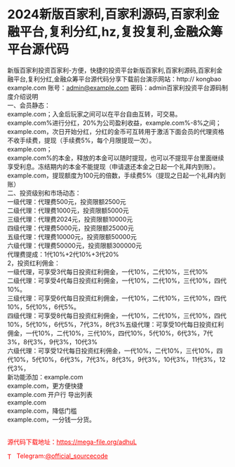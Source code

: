 # 2024新版百家利,百家利源码,百家利金融平台,复利分红,hz,复投复利,金融众筹平台源代码

新版百家利投资百家利-方便，快捷的投资平台新版百家利,百家利源码,百家利金融平台,复利分红,金融众筹平台源代码分享下载前台演示网站：http:// kongbao example.com 账号：admin@example.com 密码：admin百家利投资平台源码制度介绍说明<br>一、会员静态：<br>example.com；入金后玩家之间可以在平台自由互转，可交易。<br>example.com%进行分红，20%为公司盈利收益，example.com%-8%之间；<br>example.com，次日开始分红，分红的金币可互转用于激活下面会员的代理资格不收手续费，提现（手续费5%，每个月限提现一次）。<br>example.com；<br>example.com%的本金，释放的本金可以随时提现，也可以不提现平台里面继续享受利息。冻结期内的本金不能提现（申请退还本金之日起一个礼拜内到账）。<br>example.com，提现额度为100元的倍数，手续费5%（提现之日起一个礼拜内到账）<br>二、投资级别和市场动态：<br>一级代理：代理费500元，投资限额2500元<br>二级代理：代理费1000元，投资限额5000元<br>三级代理：代理费2024元，投资限额10000元<br>四级代理：代理费5000元，投资限额25000元<br>五级代理：代理费10000元，投资限额50000元<br>六级代理：代理费50000元，投资限额300000元<br>代理费提成：1代10%+2代10%+3代20%<br>2，投资红利佣金：<br>一级代理，可享受3代每日投资红利佣金，一代10%，二代10%，三代10%<br>二级代理：可享受4代每日投资红利佣金，一代10%，二代10%，三代10%，四代10%。<br>三级代理：可享受6代每日投资红利佣金，一代10%，二代10%，三代10%，四代10%，5代10%，6代5%。<br>四级代理：可享受8代每日投资红利佣金，一代10%，二代10%，三代10%，四代10%，5代10%，6代5%，7代3%，8代3%五级代理：可享受10代每日投资红利佣金，一代10%，二代10%，三代10%，四代10%，5代10%，6代3%，7代3%，8代3%，9代3%，10代3%<br>六级代理：可享受12代每日投资红利佣金，一代10%，二代10%，三代10%，四代10%，5代10%，6代3%，7代3%，8代3%，9代3%，10代3%，11代3%，12代3%，<br>新功能添加：example.com<br>     example.com，更方便快捷<br>     example.com 开户行 导出列表<br>     example.com<br>     example.com，降低门槛<br>     example.com，一分钱一分货。<br>    <br>


<p style="color: red;">源代码下载地址：<a href="https://mega-file.org/adhuL" style="color: red;">https://mega-file.org/adhuL</a></p><p style="color: red;"><img src="https://cdn-icons-png.flaticon.com/512/2111/2111646.png" alt="Telegram Icon" style="width: 16px; vertical-align: middle; margin-right: 5px;">Telegram:<a href="https://t.me/official_sourcecode" style="color: red;">@official_sourcecode</a></p>